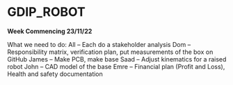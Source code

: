 # GDIP_ROBOT
<b>Week Commencing 23/11/22</b>

What we need to do:
All – Each do a stakeholder analysis
Dom – Responsibility matrix, verification plan, put measurements of the box on GitHub 
James – Make PCB, make base 
Saad – Adjust kinematics for a raised robot 
John – CAD model of the base 
Emre – Financial plan (Profit and Loss), Health and safety documentation 

